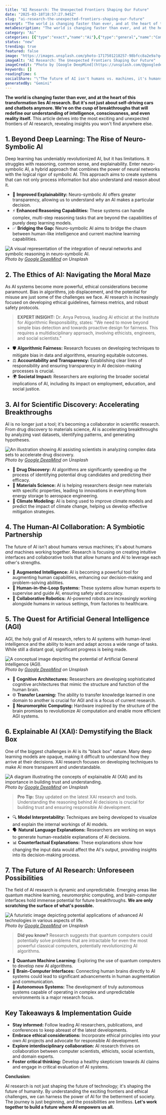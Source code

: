 ```yaml
---
title: "AI Research: The Unexpected Frontiers Shaping Our Future"
date: "2025-03-18T18:57:27.945Z"
slug: "ai-research-the-unexpected-frontiers-shaping-our-future"
excerpt: "The world is changing faster than ever, and at the heart of this transformation lies AI research.  But it's not just about self-driving cars and chatbots anymore.  We're on the cusp of breakthroughs that will redefine our understanding of intelligence, consciousness, and even reality itself.  This article delves into the most exciting and unexpected frontiers of AI research, revealing insights you won't find anywhere else."
metaDescription: "The world is changing faster than ever, and at the heart of this transformation lies AI research.  But it's not just about self-driving cars and chatbots a..."
category: "Ai"
categories: [{"type":"exact","name":"Ai"},{"type":"general","name":"Computer Science"},{"type":"medium","name":"Machine Learning"},{"type":"specific","name":"Deep Learning"},{"type":"niche","name":"Transformer Networks"}]
status: "new"
trending: true
featured: false
image: "https://images.unsplash.com/photo-1717501218257-98bfcc8a2e9a?q=85&w=1200&fit=max&fm=webp&auto=compress"
imageAlt: "AI Research: The Unexpected Frontiers Shaping Our Future"
imageCredit: "Photo by [Google DeepMind](https://unsplash.com/@googledeepmind) on Unsplash"
keywords: []
readingTime: 6
socialShare: "\"The future of AI isn't humans vs. machines, it's humans and machines working together – a symbiotic partnership poised to redefine our world.\""
generatedBy: "Gemini"
---
```




**The world is changing faster than ever, and at the heart of this transformation lies AI research.  But it's not just about self-driving cars and chatbots anymore.  We're on the cusp of breakthroughs that will redefine our understanding of intelligence, consciousness, and even reality itself.**  This article delves into the most exciting and unexpected frontiers of AI research, revealing insights you won't find anywhere else.

## 1. Beyond Deep Learning: The Rise of Neuro-Symbolic AI

Deep learning has undeniably revolutionized AI, but it has limitations.  It struggles with reasoning, common sense, and explainability.  Enter neuro-symbolic AI, a hybrid approach that combines the power of neural networks with the logical rigor of symbolic AI.  This approach aims to create systems that can not only process information but also understand and reason about it.

*   🔑 **Improved Explainability:** Neuro-symbolic AI offers greater transparency, allowing us to understand *why* an AI makes a particular decision.
*   ⚡ **Enhanced Reasoning Capabilities:**  These systems can handle complex, multi-step reasoning tasks that are beyond the capabilities of purely deep learning models.
*   ✅ **Bridging the Gap:** Neuro-symbolic AI aims to bridge the chasm between human-like intelligence and current machine learning capabilities.

![A visual representation of the integration of neural networks and symbolic reasoning in neuro-symbolic AI.](https://images.unsplash.com/photo-1717501218636-a390f9ac5957?q=85&w=1200&fit=max&fm=webp&auto=compress)
*Photo by [Google DeepMind](https://unsplash.com/@googledeepmind) on Unsplash*

## 2.  The Ethics of AI: Navigating the Moral Maze

As AI systems become more powerful, ethical considerations become paramount.  Bias in algorithms, job displacement, and the potential for misuse are just some of the challenges we face.  AI research is increasingly focused on developing ethical guidelines, fairness metrics, and robust safety protocols.

> **EXPERT INSIGHT:**  Dr. Anya Petrova, leading AI ethicist at the Institute for Algorithmic Responsibility, states:  "We need to move beyond simple bias detection and towards proactive design for fairness. This requires a multidisciplinary approach, involving ethicists, engineers, and social scientists."

*   🛡️ **Algorithmic Fairness:**  Research focuses on developing techniques to mitigate bias in data and algorithms, ensuring equitable outcomes.
*   ⚖️ **Accountability and Transparency:**  Establishing clear lines of responsibility and ensuring transparency in AI decision-making processes is crucial.
*   🌍 **Societal Impact:**  Researchers are exploring the broader societal implications of AI, including its impact on employment, education, and social justice.

## 3.  AI for Scientific Discovery: Accelerating Breakthroughs

AI is no longer just a tool; it's becoming a collaborator in scientific research.  From drug discovery to materials science, AI is accelerating breakthroughs by analyzing vast datasets, identifying patterns, and generating hypotheses.

![An illustration showing AI assisting scientists in analyzing complex data sets to accelerate drug discovery.](https://images.unsplash.com/photo-1717501218385-55bc3a95be94?q=85&w=1200&fit=max&fm=webp&auto=compress)
*Photo by [Google DeepMind](https://unsplash.com/@googledeepmind) on Unsplash*

*   🧪 **Drug Discovery:** AI algorithms are significantly speeding up the process of identifying potential drug candidates and predicting their efficacy.
*   🔬 **Materials Science:** AI is helping researchers design new materials with specific properties, leading to innovations in everything from energy storage to aerospace engineering.
*   🔭 **Climate Modeling:** AI is being used to improve climate models and predict the impact of climate change, helping us develop effective mitigation strategies.

## 4.  The Human-AI Collaboration:  A Symbiotic Partnership

The future of AI isn't about humans versus machines; it's about humans *and* machines working together.  Research is focusing on creating intuitive interfaces and collaborative tools that allow humans and AI to leverage each other's strengths.

*   🤝 **Augmented Intelligence:**  AI is becoming a powerful tool for augmenting human capabilities, enhancing our decision-making and problem-solving abilities.
*   🧠 **Human-in-the-Loop Systems:**  These systems allow human experts to supervise and guide AI, ensuring safety and accuracy.
*   🤖 **Collaborative Robotics:**  AI-powered robots are increasingly working alongside humans in various settings, from factories to healthcare.

## 5.  The Quest for Artificial General Intelligence (AGI)

AGI, the holy grail of AI research, refers to AI systems with human-level intelligence and the ability to learn and adapt across a wide range of tasks. While still a distant goal, significant progress is being made.

![A conceptual image depicting the potential of Artificial General Intelligence (AGI).](https://images.unsplash.com/photo-1717501218257-98bfcc8a2e9a?q=85&w=1200&fit=max&fm=webp&auto=compress)
*Photo by [Google DeepMind](https://unsplash.com/@googledeepmind) on Unsplash*

*   🤔 **Cognitive Architectures:** Researchers are developing sophisticated cognitive architectures that mimic the structure and function of the human brain.
*   🌐 **Transfer Learning:**  The ability to transfer knowledge learned in one domain to another is crucial for AGI and is a focus of current research.
*   🧠 **Neuromorphic Computing:**  Hardware inspired by the structure of the brain promises to revolutionize AI computation and enable more efficient AGI systems.

## 6.  Explainable AI (XAI):  Demystifying the Black Box

One of the biggest challenges in AI is its "black box" nature.  Many deep learning models are opaque, making it difficult to understand how they arrive at their decisions.  XAI research focuses on developing techniques to make AI more transparent and understandable.

![A diagram illustrating the concepts of explainable AI (XAI) and its importance in building trust and understanding.](https://images.unsplash.com/photo-1717501218511-768944e2c325?q=85&w=1200&fit=max&fm=webp&auto=compress)
*Photo by [Google DeepMind](https://unsplash.com/@googledeepmind) on Unsplash*

> **Pro Tip:**  Stay updated on the latest XAI research and tools.  Understanding the reasoning behind AI decisions is crucial for building trust and ensuring responsible AI development.

*   🔍 **Model Interpretability:**  Techniques are being developed to visualize and explain the internal workings of AI models.
*   🗣️ **Natural Language Explanations:**  Researchers are working on ways to generate human-readable explanations of AI decisions.
*   📊 **Counterfactual Explanations:**  These explanations show how changing the input data would affect the AI's output, providing insights into its decision-making process.

## 7.  The Future of AI Research:  Unforeseen Possibilities

The field of AI research is dynamic and unpredictable.  Emerging areas like quantum machine learning, neuromorphic computing, and brain-computer interfaces hold immense potential for future breakthroughs.  **We are only scratching the surface of what's possible.**

![A futuristic image depicting potential applications of advanced AI technologies in various aspects of life.](https://images.unsplash.com/photo-1717501218347-64853a917fd8?q=85&w=1200&fit=max&fm=webp&auto=compress)
*Photo by [Google DeepMind](https://unsplash.com/@googledeepmind) on Unsplash*

> **Did you know?**  Research suggests that quantum computers could potentially solve problems that are intractable for even the most powerful classical computers, potentially revolutionizing AI algorithms.

*   🌌 **Quantum Machine Learning:**  Exploring the use of quantum computers to develop new AI algorithms.
*   🧠 **Brain-Computer Interfaces:**  Connecting human brains directly to AI systems could lead to significant advancements in human augmentation and communication.
*   🤖 **Autonomous Systems:**  The development of truly autonomous systems capable of operating in complex and unpredictable environments is a major research focus.

## Key Takeaways & Implementation Guide

*   **Stay informed:**  Follow leading AI researchers, publications, and conferences to keep abreast of the latest developments.
*   **Embrace ethical considerations:**  Incorporate ethical principles into your own AI projects and advocate for responsible AI development.
*   **Explore interdisciplinary collaboration:**  AI research thrives on collaboration between computer scientists, ethicists, social scientists, and domain experts.
*   **Foster critical thinking:**  Develop a healthy skepticism towards AI claims and engage in critical evaluation of AI systems.

**Conclusion:**

AI research is not just shaping the future of technology; it's shaping the future of humanity.  By understanding the exciting frontiers and ethical challenges, we can harness the power of AI for the betterment of society.  The journey is just beginning, and the possibilities are limitless.  **Let's work together to build a future where AI empowers us all.**



<div class="reading-progress-container">
  <div id="reading-progress" class="reading-progress"></div>
</div>
